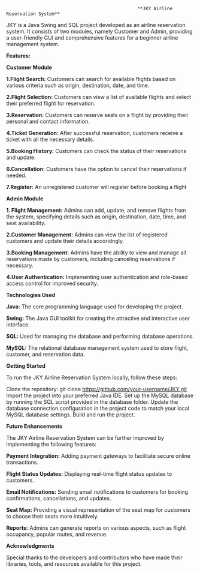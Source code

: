                                                      **JKY Airline Reservation System**

JKY is a Java Swing and SQL project developed as an airline reservation system. It consists of two modules, namely Customer and Admin, providing a user-friendly GUI and comprehensive features for a beginner airline management system.



**Features:**




**Customer Module**


**1.Flight Search:** Customers can search for available flights based on various criteria such as origin, destination, date, and time.

**2.Flight Selection:** Customers can view a list of available flights and select their preferred flight for reservation.

**3.Reservation:** Customers can reserve seats on a flight by providing their personal and contact information.

**4.Ticket Generation:** After successful reservation, customers receive a ticket with all the necessary details.

**5.Booking History:** Customers can check the status of their reservations and update.

**6.Cancellation:** Customers have the option to cancel their reservations if needed.

**7.Register:** An unregistered customer will register before booking a flight



**Admin Module**


**1. Flight Management:** Admins can add, update, and remove flights from the system, specifying details such as origin, destination, date, time, and seat availability.

**2.Customer Management:** Admins can view the list of registered customers and update their details accoridngly.

**3.Booking Management:** Admins have the ability to view and manage all reservations made by customers, including canceling reservations if necessary.

**4.User Authentication:** Implementing user authentication and role-based access control for improved security.



**Technologies Used**


**Java:** The core programming language used for developing the project.

**Swing:** The Java GUI toolkit for creating the attractive and interactive user interface.

**SQL:** Used for managing the database and performing database operations.

**MySQL:** The relational database management system used to store flight, customer, and reservation data.



**Getting Started**


To run the JKY Airline Reservation System locally, follow these steps:

Clone the repository: git clone https://github.com/your-username/JKY.git
Import the project into your preferred Java IDE.
Set up the MySQL database by running the SQL script provided in the database folder.
Update the database connection configuration in the project code to match your local MySQL database settings.
Build and run the project.



**Future Enhancements**


The JKY Airline Reservation System can be further improved by implementing the following features:

**Payment Integration:** Adding payment gateways to facilitate secure online transactions.

**Flight Status Updates:** Displaying real-time flight status updates to customers.

**Email Notifications:** Sending email notifications to customers for booking confirmations, cancellations, and updates.

**Seat Map:** Providing a visual representation of the seat map for customers to choose their seats more intuitively.

**Reports:** Admins can generate reports on various aspects, such as flight occupancy, popular routes, and revenue.



**Acknowledgments**

Special thanks to the developers and contributors who have made their libraries, tools, and resources available for this project.
